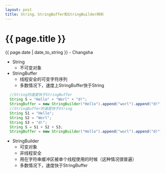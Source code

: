 ```yaml
---
layout: post
title: String、StringBuffer和StringBuilder辨析
---
```


{{ page.title }}
================

<p class="meta">{{ page.date | date_to_string }} - Changsha</p>

+ String  
  + 不可变对象
+ StringBuffer
  + 线程安全的可变字符序列
  + 多数情况下，速度上StringBuffer快于String  
```java
  //String的速度快于StringBuffer
  String S = "Hello" + "Worl" + "d!";
  StringBuffer = new StringBuilder("Hello").append("worl").append("d!");
  //StringBuffer的速度快于String
  String S1 = "Hello";
  String S2 = "Worl";
  String S3 = "d!";
  String S = S1 + S2 + S3;
  StringBuffer = new StringBuilder("Hello").append("worl").append("d!");
```
+ StringBuilder
  + 可变对象
  + 非线程安全
  + 用在字符串缓冲区被单个线程使用的时候（这种情况很普遍）
  + 多数情况下，速度快于StringBuffer